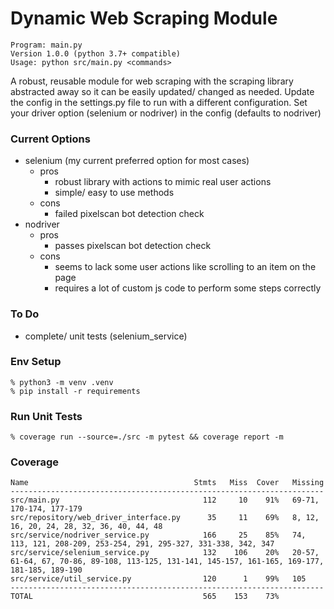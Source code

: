 # Dynamic Web Scraping Module 
```
Program: main.py
Version 1.0.0 (python 3.7+ compatible)
Usage: python src/main.py <commands>
```
A robust, reusable module for web scraping with the scraping library abstracted 
away so it can be easily updated/ changed as needed.
Update the config in the settings.py file to run with a different configuration.
Set your driver option (selenium or nodriver) in the config (defaults to nodriver)

### Current Options
  - selenium (my current preferred option for most cases)
    - pros
      - robust library with actions to mimic real user actions
      - simple/ easy to use methods
    - cons
      - failed pixelscan bot detection check
  - nodriver
    - pros
      - passes pixelscan bot detection check
    - cons
      - seems to lack some user actions like scrolling to an item on the page
      - requires a lot of custom js code to perform some steps correctly
     

### To Do
  - complete/ unit tests (selenium_service)

### Env Setup 
```
% python3 -m venv .venv
% pip install -r requirements
```

### Run Unit Tests

```
% coverage run --source=./src -m pytest && coverage report -m
```

### Coverage
```================================================================================================= 44 passed, 24 warnings in 1.63s =================================================================================================
Name                                     Stmts   Miss  Cover   Missing
----------------------------------------------------------------------
src/main.py                                112     10    91%   69-71, 170-174, 177-179
src/repository/web_driver_interface.py      35     11    69%   8, 12, 16, 20, 24, 28, 32, 36, 40, 44, 48
src/service/nodriver_service.py            166     25    85%   74, 113, 121, 208-209, 253-254, 291, 295-327, 331-338, 342, 347
src/service/selenium_service.py            132    106    20%   20-57, 61-64, 67, 70-86, 89-108, 113-125, 131-141, 145-157, 161-165, 169-177, 181-185, 189-190
src/service/util_service.py                120      1    99%   105
----------------------------------------------------------------------
TOTAL                                      565    153    73%

```